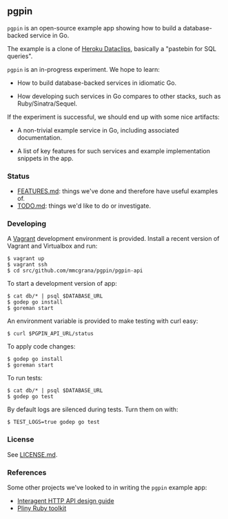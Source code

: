 ## pgpin

`pgpin` is an open-source example app showing how to build
a database-backed service in Go.

The example is a clone of [Heroku Dataclips](https://dataclips.heroku.com),
basically a "pastebin for SQL queries".

`pgpin` is an in-progress experiment. We hope to learn:

* How to build database-backed services in idiomatic Go.

* How developing such services in Go compares to other
  stacks, such as Ruby/Sinatra/Sequel.

If the experiment is successful, we should end up with some
nice artifacts:

* A non-trivial example service in Go, including associated
  documentation.

* A list of key features for such services and example
  implementation snippets in the app.

### Status

* [FEATURES.md](FEATURES.md): things we've done and
  therefore have useful examples of.
* [TODO.md](TODO.md): things we'd like to do or investigate.

### Developing

A [Vagrant](http://www.vagrantup.com/) development
environment is provided. Install a recent version of Vagrant
and Virtualbox and run:

```console
$ vagrant up
$ vagrant ssh
$ cd src/github.com/mmcgrana/pgpin/pgpin-api
```

To start a development version of app:

```console
$ cat db/* | psql $DATABASE_URL
$ godep go install
$ goreman start
```

An environment variable is provided to make testing with
curl easy:

```console
$ curl $PGPIN_API_URL/status
```

To apply code changes:

```console
$ godep go install
$ goreman start
```

To run tests:

```console
$ cat db/* | psql $DATABASE_URL
$ godep go test
```

By default logs are silenced during tests. Turn them on
with:

```console
$ TEST_LOGS=true godep go test
```

### License

See [LICENSE.md](LICENSE.md).

### References

Some other projects we've looked to in writing the `pgpin`
example app:

* [Interagent HTTP API design guide](https://github.com/interagent/http-api-design)
* [Pliny Ruby toolkit](https://github.com/interagent/pliny)
